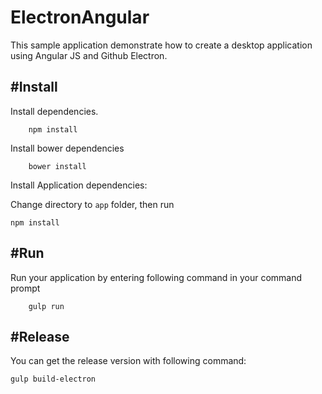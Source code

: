 # ElectronAngular

This sample application demonstrate how to create a desktop application using Angular JS and Github Electron.



#Install
--- 

Install dependencies.

```
	npm install
```

Install bower dependencies 

```
	bower install
```

Install Application dependencies:

Change directory to ```app``` folder, then run

```
npm install
```


#Run 
---

Run your application by entering following command in your command prompt

```
	gulp run
```

#Release
---

You can get the release version with following command:

```
gulp build-electron
```


